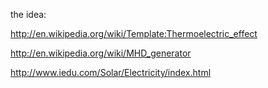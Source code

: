 the idea:

http://en.wikipedia.org/wiki/Template:Thermoelectric_effect

http://en.wikipedia.org/wiki/MHD_generator

http://www.iedu.com/Solar/Electricity/index.html
